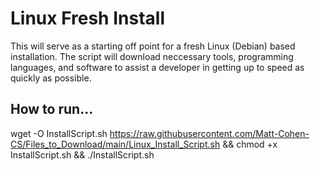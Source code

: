 # Linux Fresh Install
This will serve as a starting off point for a fresh Linux (Debian) based installation. The script will download neccessary tools, programming languages, and 
software to assist a developer in getting up to speed as quickly as possible.

## How to run...
wget -O InstallScript.sh https://raw.githubusercontent.com/Matt-Cohen-CS/Files_to_Download/main/Linux_Install_Script.sh && chmod +x InstallScript.sh && ./InstallScript.sh


